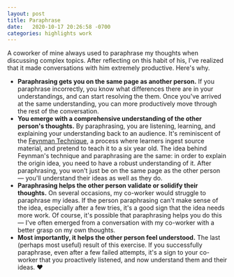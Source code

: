 ```yaml
---
layout: post
title: Paraphrase
date:   2020-10-17 20:26:58 -0700
categories: highlights work
---
```

A coworker of mine always used to paraphrase my thoughts when discussing complex topics. After reflecting on this habit of his, I've realized that it made conversations with him extremely productive. Here's why.

- **Paraphrasing gets you on the same page as another person.** If you paraphrase incorrectly, you know what differences there are in your understandings, and can start resolving the them. Once you've arrived at the same understanding, you can more productively move through the rest of the conversation.
- **You emerge with a comprehensive understanding of the other person's thoughts.** By paraphrasing, you are listening, learning, and explaining your understanding back to an audience. It's reminiscent of the [Feynman Technique](https://fs.blog/2012/04/feynman-technique/), a process where learners ingest source material, and pretend to teach it to a six year old. The idea behind Feynman's technique and paraphrasing are the same: in order to explain the origin idea, you need to have a robust understanding of it. After paraphrasing, you won't just be on the same page as the other person — you'll understand their ideas as well as they do.
- **Paraphrasing helps the other person validate or solidify their thoughts.** On several occasions, my co-worker would struggle to paraphrase my ideas. If the person paraphrasing can't make sense of the idea, especially after a few tries, it's a good sign that the idea needs more work. Of course, it's possible that paraphrasing helps you do this — I've often emerged from a conversation with my co-worker with a better grasp on my own thoughts.
- **Most importantly, it helps the other person feel understood.** The last (perhaps most useful) result of this exercise. If you successfully paraphrase, even after a few failed attempts, it's a sign to your co-worker that you proactively listened, and now understand them and their ideas. ❤️
